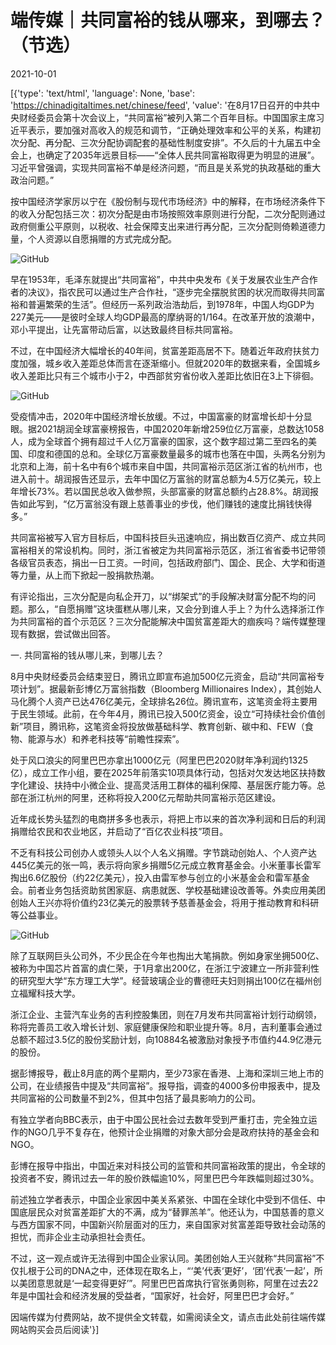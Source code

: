 # 端传媒｜共同富裕的钱从哪来，到哪去？（节选）

2021-10-01

[{'type': 'text/html', 'language': None, 'base': 'https://chinadigitaltimes.net/chinese/feed', 'value': '在8月17日召开的中共中央财经委员会第十次会议上，“共同富裕”被列入第二个百年目标。中国国家主席习近平表示，要加强对高收入的规范和调节，“正确处理效率和公平的关系，构建初次分配、再分配、三次分配协调配套的基础性制度安排”。不久后的十九届五中全会上，也确定了2035年远景目标——“全体人民共同富裕取得更为明显的进展”。习近平曾强调，实现共同富裕不单是经济问题，“而且是关系党的执政基础的重大政治问题。”

按中国经济学家厉以宁在《股份制与现代市场经济》中的解释，在市场经济条件下的收入分配包括三次：初次分配是由市场按照效率原则进行分配，二次分配则通过政府侧重公平原则，以税收、社会保障支出来进行再分配，三次分配则倚赖道德力量，个人资源以自愿捐赠的方式完成分配。

![GitHub](https://chinadigitaltimes.net/chinese/files/2021/10/post-671569-6156e225aed15.png)

早在1953年，毛泽东就提出“共同富裕”，中共中央发布《关于发展农业生产合作者的决议》，指农民可以通过生产合作社，“逐步完全摆脱贫困的状况而取得共同富裕和普遍繁荣的生活”。但经历一系列政治浩劫后，到1978年，中国人均GDP为227美元——是彼时全球人均GDP最高的摩纳哥的1/164。在改革开放的浪潮中，邓小平提出，让先富带动后富，以达致最终目标共同富裕。

不过，在中国经济大幅增长的40年间，贫富差距高居不下。随着近年政府扶贫力度加强，城乡收入差距总体而言在逐渐缩小。但就2020年的数据来看，全国城乡收入差距比只有三个城市小于2，中西部贫穷省份收入差距比依旧在3上下徘徊。

![GitHub](https://chinadigitaltimes.net/chinese/files/2021/10/post-671569-6156e225b6751.png)

受疫情冲击，2020年中国经济增长放缓。不过，中国富豪的财富增长却十分显眼。据2021胡润全球富豪榜报告，中国2020年新增259位亿万富豪，总数达1058人，成为全球首个拥有超过千人亿万富豪的国家，这个数字超过第二至四名的美国、印度和德国的总和。全球亿万富豪数量最多的城市也落在中国，头两名分别为北京和上海，前十名中有6个城市来自中国，共同富裕示范区浙江省的杭州市，也进入前十。胡润报告还显示，去年中国亿万富翁的财富总额为4.5万亿美元，较上年增长73%。若以国民总收入做参照，头部富豪的财富总额约占28.8%。胡润报告如此写到，“亿万富翁没有跟上慈善事业的步伐，他们赚钱的速度比捐钱快得多。”

共同富裕被写入官方目标后，中国科技巨头迅速响应，捐出数百亿资产、成立共同富裕相关的常设机构。同时，浙江省被定为共同富裕示范区，浙江省省委书记带领各级官员表态，捐出一日工资。一时间，包括政府部门、国企、民企、大学和街道等力量，从上而下掀起一股捐款热潮。

有评论指出，三次分配是向私企开刀，以“绑架式”的手段解决财富分配不均的问题。那么，“自愿捐赠”这块蛋糕从哪儿来，又会分到谁人手上？为什么选择浙江作为共同富裕的首个示范区？三次分配能解决中国贫富差距大的痼疾吗？端传媒整理现有数据，尝试做出回答。

一. 共同富裕的钱从哪儿来，到哪儿去？

8月中央财经委员会结束翌日，腾讯立即宣布追加500亿元资金，启动“共同富裕专项计划”。据最新彭博亿万富翁指数（Bloomberg Millionaires Index），其创始人马化腾个人资产已达476亿美元，全球排名26位。腾讯宣布，这笔资金将主要用于民生领域。此前，在今年4月，腾讯已投入500亿资金，设立“可持续社会价值创新”项目，腾讯称，这笔资金将投放做基础科学、教育创新、碳中和、FEW（食物、能源与水）和养老科技等“前瞻性探索”。

处于风口浪尖的阿里巴巴亦拿出1000亿元（阿里巴巴2020财年净利润约1325亿），成立工作小组，要在2025年前落实10项具体行动，包括对欠发达地区扶持数字化建设、扶持中小微企业、提高灵活用工群体的福利保障、基层医疗能力等。总部在浙江杭州的阿里，还称将投入200亿元帮助共同富裕示范区建设。

近年成长势头猛烈的电商拼多多也表示，将把上市以来的首次净利润和日后的利润捐赠给农民和农业地区，并启动了“百亿农业科技”项目。

不乏有科技公司创办人或领头人以个人名义捐赠。字节跳动创始人、个人资产达445亿美元的张一鸣，表示将向家乡捐赠5亿元成立教育基金会。小米董事长雷军掏出6.6亿股份（约22亿美元），投入由雷军参与创立的小米基金会和雷军基金会。前者业务包括资助贫困家庭、病患就医、学校基础建设改善等。外卖应用美团创始人王兴亦将价值约23亿美元的股票转予慈善基金会，将用于推动教育和科研等公益事业。

![GitHub](https://chinadigitaltimes.net/chinese/files/2021/10/post-671569-6156e225bf36e.png)

除了互联网巨头公司外，不少民企在今年也掏出大笔捐款。例如身家坐拥500亿、被称为中国芯片首富的虞仁荣，于1月拿出200亿，在浙江宁波建立一所非营利性的研究型大学“东方理工大学”。经营玻璃企业的曹德旺夫妇则捐出100亿在福州创立福耀科技大学。

浙江企业、主营汽车业务的吉利控股集团，则在7月发布共同富裕计划行动纲领，称将完善员工收入增长计划、家庭健康保险和职业提升等。8月，吉利董事会通过总额不超过3.5亿的股份奖励计划，向10884名被激励对象授予市值约44.9亿港元的股份。

据彭博报导，截止8月底的两个星期内，至少73家在香港、上海和深圳三地上市的公司，在业绩报告中提及“共同富裕”。报导指，调查的4000多份申报表中，提及共同富裕的公司数量不到2%，但其中包括了最具影响力的公司。

有独立学者向BBC表示，由于中国公民社会过去数年受到严重打击，完全独立运作的NGO几乎不复存在，他预计企业捐赠的对象大部分会是政府扶持的基金会和NGO。

彭博在报导中指出，中国近来对科技公司的监管和共同富裕政策的提出，令全球的投资者不安，腾讯过去一年的股价跌幅逾10%，阿里巴巴今年跌幅则超过30%。

前述独立学者表示，中国企业家因中美关系紧张、中国在全球化中受到不信任、中国底层民众对贫富差距扩大的不满，成为“替罪羔羊”。他还认为，中国慈善的意义与西方国家不同，中国新兴阶层面对的压力，来自国家对贫富差距导致社会动荡的担忧，而非企业主动承担社会责任。

不过，这一观点或许无法得到中国企业家认同。美团创始人王兴就称“共同富裕”不仅扎根于公司的DNA之中，还体现在取名上，“‘美’代表‘更好’，‘团’代表‘一起’，所以美团意思就是‘一起变得更好’”。阿里巴巴首席执行官张勇则称，阿里在过去22年是中国社会和经济发展的受益者，“国家好，社会好，阿里巴巴才会好。”

因端传媒为付费网站，故不提供全文转载，如需阅读全文，请点击此处前往端传媒网站购买会员后阅读'}]